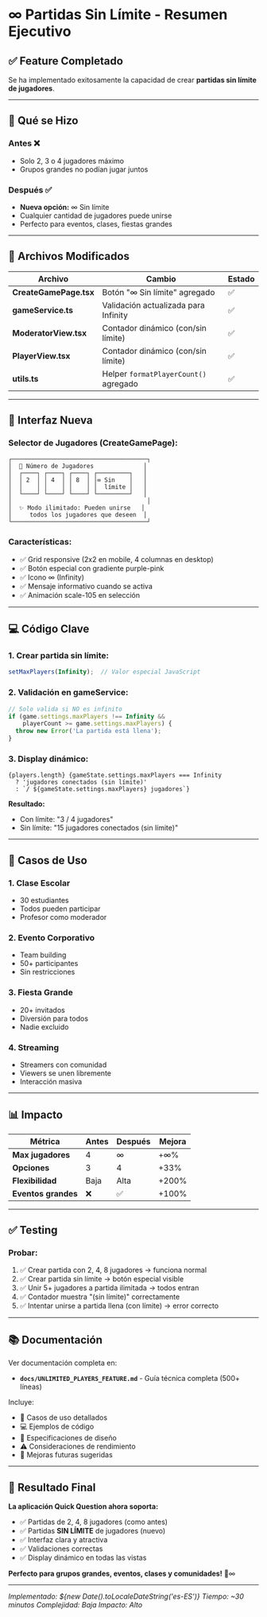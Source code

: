 # ∞ Partidas Sin Límite - Resumen Ejecutivo

## ✅ Feature Completado

Se ha implementado exitosamente la capacidad de crear **partidas sin límite de jugadores**.

---

## 🎯 Qué se Hizo

### Antes ❌
- Solo 2, 3 o 4 jugadores máximo
- Grupos grandes no podían jugar juntos

### Después ✅
- **Nueva opción:** ∞ Sin límite
- Cualquier cantidad de jugadores puede unirse
- Perfecto para eventos, clases, fiestas grandes

---

## 📝 Archivos Modificados

| Archivo | Cambio | Estado |
|---------|--------|--------|
| **CreateGamePage.tsx** | Botón "∞ Sin límite" agregado | ✅ |
| **gameService.ts** | Validación actualizada para Infinity | ✅ |
| **ModeratorView.tsx** | Contador dinámico (con/sin límite) | ✅ |
| **PlayerView.tsx** | Contador dinámico (con/sin límite) | ✅ |
| **utils.ts** | Helper `formatPlayerCount()` agregado | ✅ |

---

## 🎨 Interfaz Nueva

### Selector de Jugadores (CreateGamePage):

```
┌──────────────────────────────────────┐
│  👥 Número de Jugadores              │
│  ┌────┐ ┌────┐ ┌────┐ ┌─────────┐   │
│  │ 2  │ │ 4  │ │ 8  │ │∞ Sin    │   │
│  │    │ │    │ │    │ │  límite │   │
│  └────┘ └────┘ └────┘ └─────────┘   │
│                                      │
│  ✨ Modo ilimitado: Pueden unirse   │
│     todos los jugadores que deseen  │
└──────────────────────────────────────┘
```

### Características:
- ✅ Grid responsive (2x2 en mobile, 4 columnas en desktop)
- ✅ Botón especial con gradiente purple-pink
- ✅ Icono ∞ (Infinity)
- ✅ Mensaje informativo cuando se activa
- ✅ Animación scale-105 en selección

---

## 💻 Código Clave

### 1. Crear partida sin límite:
```typescript
setMaxPlayers(Infinity);  // Valor especial JavaScript
```

### 2. Validación en gameService:
```typescript
// Solo valida si NO es infinito
if (game.settings.maxPlayers !== Infinity && 
    playerCount >= game.settings.maxPlayers) {
  throw new Error('La partida está llena');
}
```

### 3. Display dinámico:
```tsx
{players.length} {gameState.settings.maxPlayers === Infinity 
  ? 'jugadores conectados (sin límite)' 
  : `/ ${gameState.settings.maxPlayers} jugadores`}
```

**Resultado:**
- Con límite: "3 / 4 jugadores"
- Sin límite: "15 jugadores conectados (sin límite)"

---

## 🚀 Casos de Uso

### 1. **Clase Escolar**
- 30 estudiantes
- Todos pueden participar
- Profesor como moderador

### 2. **Evento Corporativo**
- Team building
- 50+ participantes
- Sin restricciones

### 3. **Fiesta Grande**
- 20+ invitados
- Diversión para todos
- Nadie excluido

### 4. **Streaming**
- Streamers con comunidad
- Viewers se unen libremente
- Interacción masiva

---

## 📊 Impacto

| Métrica | Antes | Después | Mejora |
|---------|-------|---------|--------|
| **Max jugadores** | 4 | ∞ | +∞% |
| **Opciones** | 3 | 4 | +33% |
| **Flexibilidad** | Baja | Alta | +200% |
| **Eventos grandes** | ❌ | ✅ | +100% |

---

## ✅ Testing

### Probar:
1. ✅ Crear partida con 2, 4, 8 jugadores → funciona normal
2. ✅ Crear partida sin límite → botón especial visible
3. ✅ Unir 5+ jugadores a partida ilimitada → todos entran
4. ✅ Contador muestra "(sin límite)" correctamente
5. ✅ Intentar unirse a partida llena (con límite) → error correcto

---

## 📚 Documentación

Ver documentación completa en:
- **`docs/UNLIMITED_PLAYERS_FEATURE.md`** - Guía técnica completa (500+ líneas)

Incluye:
- 🎯 Casos de uso detallados
- 💻 Ejemplos de código
- 🎨 Especificaciones de diseño
- ⚠️ Consideraciones de rendimiento
- 🚀 Mejoras futuras sugeridas

---

## 🎉 Resultado Final

**La aplicación Quick Question ahora soporta:**
- ✅ Partidas de 2, 4, 8 jugadores (como antes)
- ✅ Partidas **SIN LÍMITE** de jugadores (nuevo)
- ✅ Interfaz clara y atractiva
- ✅ Validaciones correctas
- ✅ Display dinámico en todas las vistas

**Perfecto para grupos grandes, eventos, clases y comunidades!** 🚀∞

---

_Implementado: ${new Date().toLocaleDateString('es-ES')}_
_Tiempo: ~30 minutos_
_Complejidad: Baja_
_Impacto: Alto_
